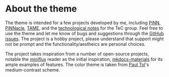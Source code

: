 # About the theme

The theme is intended for a few projects developed by me, including [PiNN],
[PiNNacle], [TAME], and the [technological notes][technicality] for the TeC
group. Feel free to use the theme and let me know of bugs and suggestions
through the [GitHub issues]. The project is a hobby project, please understand
that support might not be prompt and the functionality/aestheics are
personal choices.

The project takes inspiration from a number of open-source projects, notable the
[miniflux] reader as the initial inspiration, [mkdocs-materials] for its ample
examples of features. The color theme is taken from [Paul Tol][ptol]'s
medium-contrast scheme.

[PiNN]: https://teoroo-cmc.github.io/pinn/
[PiNNAcLe]: https://teoroo-cmc.github.io/pinnacle/
[TAME]: https://teoroo-cmc.github.io/tame/
[technicality]: https://teoroo-cmc.github.io/TeChnicality/
[GitHub issues]: https://github.com/yqshao/mkdocs-flux/issues/
[miniflux]: https://miniflux.app/
[mkdocs-materials]: https://squidfunk.github.io/mkdocs-material/
[ptol]: https://personal.sron.nl/~pault/
